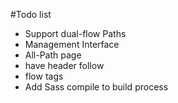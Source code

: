 #Todo list

* Support dual-flow Paths
* Management Interface
* All-Path page
* have header follow
* flow tags
* Add Sass compile to build process
